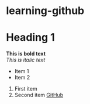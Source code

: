 # learning-github
# Heading 1

**This is bold text**  
*This is italic text*
- Item 1
- Item 2
1. First item
2. Second item
[GitHub](https://github.com)
